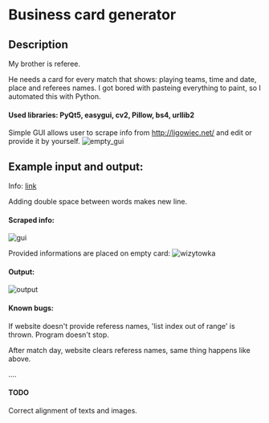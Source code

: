 # Business card generator

## Description
My brother is referee.

He needs a card for every match that shows: playing teams, time and date, place and referees names.
I got bored with pasteing everything to paint, so I automated this with Python. 

#### Used libraries: PyQt5, easygui, cv2, Pillow, bs4, urllib2

Simple GUI allows user to scrape info from http://ligowiec.net/ and edit or provide it by yourself.
![empty_gui](https://user-images.githubusercontent.com/34914611/98465273-5fd67c80-21c8-11eb-95b8-efdd20ce8121.PNG)

## Example input and output:

Info: [link](http://ligowiec.net/mecz/142150/polonia-gizyn-iskra-ii-banie/komentarze/0)

Adding double space between words makes new line.

#### Scraped info:

![gui](https://user-images.githubusercontent.com/34914611/98465274-5fd67c80-21c8-11eb-9401-13c2e2905eb7.PNG)


Provided informations are placed on empty card:
![wizytowka](https://user-images.githubusercontent.com/34914611/98465272-5f3de600-21c8-11eb-9a40-560e61521514.png)

#### Output:

![output](https://user-images.githubusercontent.com/34914611/98465451-69141900-21c9-11eb-9518-cacad0caf85b.png)


#### Known bugs:
If website doesn't provide referess names, 'list index out of range' is thrown. Program doesn't stop.

After match day, website clears referess names, same thing happens like above.

....

#### TODO
Correct alignment of texts and images.
